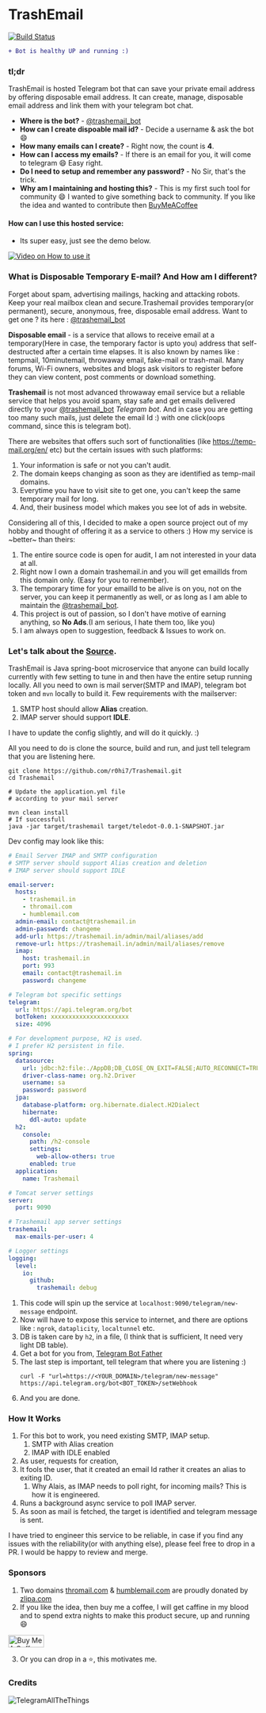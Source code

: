 # TrashEmail 
[![Build Status](https://travis-ci.org/r0hi7/Trashemail.svg?branch=master)](https://travis-ci.org/r0hi7/Trashemail)

```diff
+ Bot is healthy UP and running :)
```

### tl;dr
TrashEmail is hosted Telegram bot that can save your private email address by offering disposable email address. It can create, manage, disposable email address and link them with your telegram bot chat. 
- **Where is the bot?** - [@trashemail_bot](https://t.me/trashemail_bot)
- **How can I create dispoable mail id?** - Decide a username & ask the bot :smile:
- **How many emails can I create?** - Right now, the count is **4**.
- **How can I access my emails?** - If there is an email for you, it will come to telegram :smile: Easy right.
- **Do I need to setup and remember any password?** - No Sir, that's the trick.
- **Why am I maintaining and hosting this?** - This is my first such tool for community :smile: I wanted to give something back to community. If you like the idea and wanted to contribute then [BuyMeACoffee](https://www.buymeacoffee.com/r0hi7)

#### How can I use this hosted service:
- Its super easy, just see the demo below.

[![Video on How to use it](https://img.youtube.com/vi/DB1orBm9VCY/0.jpg)](https://www.youtube.com/watch?v=DB1orBm9VCY)

### What is Disposable Temporary E-mail? And How am I different?
Forget about spam, advertising mailings, hacking and attacking robots. Keep your real mailbox clean and secure.Trashemail provides temporary(or permanent), secure, anonymous, free, disposable email address. Want to get one ? its here : [@trashemail_bot](https://t.me/trashemail_bot)

**Disposable email** - is a service that allows to receive email at a temporary(Here in case, the temporary factor is upto you) address that self-destructed after a certain time elapses. It is also known by names like : tempmail, 10minutemail, throwaway email, fake-mail or trash-mail. Many forums, Wi-Fi owners, websites and blogs ask visitors to register before they can view content, post comments or download something. 

**Trashemail** is not most advanced throwaway email service but a reliable service that helps you avoid spam, stay safe and get emails delivered directly to your [@trashemail_bot](https://t.me/trashemail_bot) *Telegram bot*. And in case you are getting too many such mails, just delete the email Id :) with one click(oops command, since this is telegram bot).

There are websites that offers such sort of functionalities (like https://temp-mail.org/en/ etc) but the certain issues with such platforms:
1. Your information is safe or not you can't audit.
2. The domain keeps changing as soon as they are identified as temp-mail domains.
3. Everytime you have to visit site to get one, you can't keep the same temporary mail for long.
4. And, their business model which makes you see lot of ads in website.

Considering all of this, I decided to make a open source project out of my hobby and thought of offering it as a service to others :)
How my service is ~better~ than theirs:
1. The entire source code is open for audit, I am not interested in your data at all.
2. Right now I own a domain trashemail.in and you will get emailIds from this domain only. (Easy for you to remember).
3. The temporary time for your emailId to be alive is on you, not on the server, you can keep it permanently as well, or as long as I am able to maintain the [@trashemail_bot](https://t.me/trashemail_bot).
4. This project is out of passion, so I don't have motive of earning anything, so **No Ads**.(I am serious, I hate them too, like you)
5. I am always open to suggestion, feedback & Issues to work on.
 

### Let's talk about the [Source](https://github.com/r0hi7/Trashemail).
TrashEmail is Java spring-boot microservice that anyone can build locally currently with few setting to tune in and then have the entire setup running locally.
 All you need to own is mail server(SMTP and IMAP), telegram bot token and `mvn` locally to build it.
 Few requirements with the mailserver:
 1. SMTP host should allow **Alias** creation.
 2. IMAP server should support **IDLE**.

I have to update the config slightly, and will do it quickly. :)

All you need to do is clone the source, build and run, and just tell telegram that you are listening here.
```shell script
git clone https://github.com/r0hi7/Trashemail.git
cd Trashemail

# Update the application.yml file
# according to your mail server

mvn clean install
# If successfull
java -jar target/trashemail target/teledot-0.0.1-SNAPSHOT.jar
```
Dev config may look like this:
```yaml
# Email Server IMAP and SMTP configuration
# SMTP server should support Alias creation and deletion
# IMAP server should support IDLE

email-server:
  hosts:
    - trashemail.in
    - thromail.com
    - humblemail.com
  admin-email: contact@trashemail.in
  admin-password: changeme
  add-url: https://trashemail.in/admin/mail/aliases/add
  remove-url: https://trashemail.in/admin/mail/aliases/remove
  imap:
    host: trashemail.in
    port: 993
    email: contact@trashemail.in
    password: changeme

# Telegram bot specific settings
telegram:
  url: https://api.telegram.org/bot
  botToken: xxxxxxxxxxxxxxxxxxxxxx
  size: 4096

# For development purpose, H2 is used.
# I prefer H2 persistent in file.
spring:
  datasource:
    url: jdbc:h2:file:./AppDB;DB_CLOSE_ON_EXIT=FALSE;AUTO_RECONNECT=TRUE
    driver-class-name: org.h2.Driver
    username: sa
    password: password
  jpa:
    database-platform: org.hibernate.dialect.H2Dialect
    hibernate:
      ddl-auto: update
  h2:
    console:
      path: /h2-console
      settings:
        web-allow-others: true
      enabled: true
  application:
    name: Trashemail

# Tomcat server settings
server:
  port: 9090

# Trashemail app server settings
trashemail:
  max-emails-per-user: 4

# Logger settings
logging:
  level:
    io:
      github:
        trashemail: debug
```

1. This code will spin up the service at `localhost:9090/telegram/new-message` endpoint.
2. Now will have to expose this service to internet, and there are options like : `ngrok`, `dataplicity`, `localtunnel` etc.
3. DB is taken care by `h2`, in a file, (I think that is sufficient, It need very light DB table).
4. Get a bot for you from, [Telegram Bot Father](https://telegram.me/BotFather)
5. The last step is important, tell telegram that where you are listening :)
    ```shell script
    curl -F "url=https://<YOUR_DOMAIN>/telegram/new-message" https://api.telegram.org/bot<BOT_TOKEN>/setWebhook
    ```
6. And you are done.

### How It Works
1. For this bot to work, you need existing SMTP, IMAP setup.
    1. SMTP with Alias creation
    2. IMAP with IDLE enabled
3. As user, requests for creation,
2. It fools the user, that it created an email Id rather it creates an alias to exiting ID.
    1. Why Alais, as IMAP needs to poll right, for incoming mails? This is how it is engineered.
3. Runs a background async service to poll IMAP server.
4. As soon as mail is fetched, the target is identified and telegram message is sent.

I have tried to engineer this service to be reliable, in case if you find any issues with the reliability(or with anything else), please feel free to drop in a PR. I would be happy to review and merge.

### Sponsors
1. Two domains [thromail.com](thromail.com) & [humblemail.com](humblemail.com) are proudly donated by [zlipa.com](https://zlipa.com/)
2. If you like the idea, then buy me a coffee, I will get caffine in my blood and to spend extra nights to make this product secure, up and running :smile:

<a href="https://www.buymeacoffee.com/r0hi7" target="_blank"><img src="https://cdn.buymeacoffee.com/buttons/arial-blue.png" alt="Buy Me A Coffee" style="height: 25.5px !important;width: 72px !important;" ></a>

3. Or you can drop in a :star:, this motivates me.

### Credits
![TelegramAllTheThings](./telegram-bot-all-the-things.jpg)


